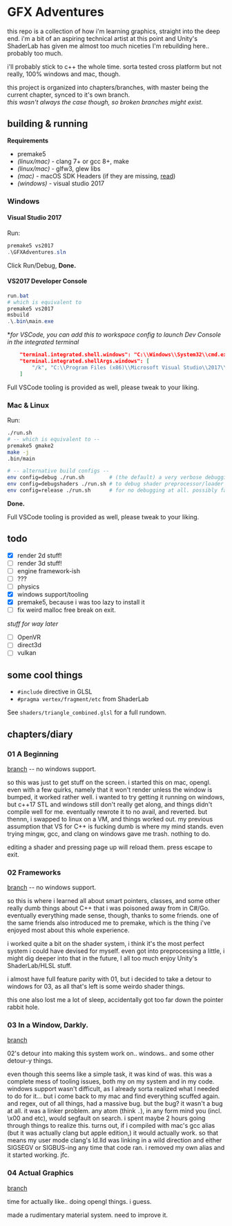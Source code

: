 # GFX Adventures

this repo is a collection of how i'm learning graphics, straight into the deep end. i'm a bit of an aspiring technical artist at this point and Unity's ShaderLab has given me almost too much niceties I'm rebuilding here.. probably too much.

i'll probably stick to c++ the whole time. sorta tested cross platform but not really, 100% windows and mac, though.

this project is organized into chapters/branches, with master being the current chapter, synced to it's own branch.  
*this wasn't always the case though, so broken branches might exist.*

## building & running

**Requirements**
- premake5
- *(linux/mac)* - clang 7+ or gcc 8+, make
- *(linux/mac)* - glfw3, glew libs
- *(mac)* - macOS SDK Headers (if they are missing, [read](https://donatstudios.com/MojaveMissingHeaderFiles))
- *(windows)* - visual studio 2017

### Windows 

#### Visual Studio 2017

Run:
```ps1
premake5 vs2017
.\GFXAdventures.sln
```
Click Run/Debug, **Done.**

#### VS2017 Developer Console

```ps1
run.bat
# which is equivalent to
premake5 vs2017
msbuild
.\.bin\main.exe
```

\**for VSCode, you can add this to workspace config to launch Dev Console in the integrated terminal*
```json
    "terminal.integrated.shell.windows": "C:\\Windows\\System32\\cmd.exe",
    "terminal.integrated.shellArgs.windows": [
        "/k", "C:\\Program Files (x86)\\Microsoft Visual Studio\\2017\\Community\\Common7\\Tools\\VsDevCmd.bat"
    ]
```

Full VSCode tooling is provided as well, please tweak to your liking.

### Mac & Linux 
Run:
```bash
./run.sh
# -- which is equivalent to --
premake5 gmake2
make -j
.bin/main

# -- alternative build configs --
env config=debug ./run.sh        # (the default) a very verbose debugging mode w/ symbols.
env config=debugshaders ./run.sh # to debug shader preprocessor/loader internals as well
env config=release ./run.sh      # for no debugging at all. possibly faster.
```
**Done.**

Full VSCode tooling is provided as well, please tweak to your liking.


## todo

- [x] render 2d stuff!
- [ ] render 3d stuff!
- [ ] engine framework-ish
- [ ] ???
- [ ] physics
- [x] windows support/tooling
- [x] premake5, because i was too lazy to install it
- [ ] fix weird malloc free break on exit.

*stuff for way later*

- [ ] OpenVR
- [ ] direct3d
- [ ] vulkan

## some cool things

- `#include` directive in GLSL
- `#pragma vertex/fragment/etc` from ShaderLab

See `shaders/triangle_combined.glsl` for a full rundown.

## chapters/diary

### 01 A Beginning

[branch][01] -- no windows support.

so this was just to get stuff on the screen. i started this on mac, opengl. even with a few quirks, namely that it won't render unless the window is bumped, it worked rather well. i wanted to try getting it running on windows, but c++17 STL and windows still don't really get along, and things didn't compile well for me. eventually rewrote it to no avail, and reverted. but thennn, i swapped to linux on a VM, and things worked out. my previous assumption that VS for C++ is fucking dumb is where my mind stands. even trying mingw, gcc, and clang on windows gave me trash. nothing to do.

editing a shader and pressing page up will reload them. press escape to exit.

### 02 Frameworks

[branch][02] -- no windows support.

so this is where i learned all about smart pointers, classes, and some other really dumb things about C++ that i was poisoned away from in C#/Go. eventually everything made sense, though, thanks to some friends. one of the same friends also introduced me to premake, which is the thing i've enjoyed most about this whole experience. 

i worked quite a bit on the shader system, i think it's the most perfect system i could have devised for myself. even got into preprocessing a little, i might dig deeper into that in the future, I all too much enjoy Unity's ShaderLab/HLSL stuff.

i almost have full feature parity with 01, but i decided to take a detour to windows for 03, as all that's left is some weirdo shader things.

this one also lost me a lot of sleep, accidentally got too far down the pointer rabbit hole.

### 03 In a Window, Darkly.

[branch][03]

02's detour into making this system work on.. windows.. and some other detour-y things.

even though this seems like a simple task, it was kind of was. this was a complete mess of tooling issues, both my on my system and in my code. windows support wasn't difficult, as I already sorta realized what I needed to do for it... but i come back to my mac and find everything scuffed again. and regex, out of all things, had a massive bug. but the bug? it wasn't a bug at all. it was a linker problem. any atom (think `.`), in any form mind you (incl. \x00 and etc), would segfault on search. i spent maybe 2 hours going through things to realize this. turns out, if i compiled with mac's gcc alias (but it was actually clang but apple edition,) it would actually work. so that means my user mode clang's ld.lld was linking in a wild direction and either SIGSEGV or SIGBUS-ing any time that code ran. i removed my own alias and it started working. jfc.

### 04 Actual Graphics

[branch][04]

time for actually like.. doing opengl things. i guess.

made a rudimentary material system. need to improve it.

[01]: https://github.com/kayteh/gfx-adventures/tree/01-a-beginning
[02]: https://github.com/kayteh/gfx-adventures/tree/02-frameworks
[03]: https://github.com/kayteh/gfx-adventures/tree/03-in-a-window-darkly
[04]: https://github.com/kayteh/gfx-adventures/tree/04-actual-graphics
